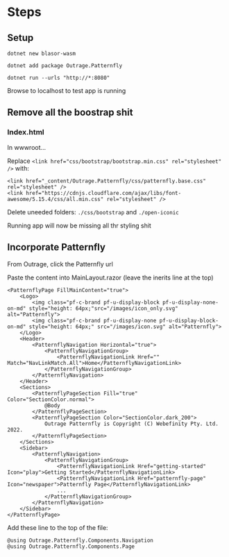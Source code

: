 # Steps

## Setup

`dotnet new blasor-wasm`

`dotnet add package Outrage.Patternfly`

`dotnet run --urls "http://*:8080"`

Browse to localhost to test app is running

## Remove all the boostrap shit

### Index.html
In wwwroot... 

Replace `<link href="css/bootstrap/bootstrap.min.css" rel="stylesheet" />` with:

```
<link href="_content/Outrage.Patternfly/css/patternfly.base.css" rel="stylesheet" />
<link href="https://cdnjs.cloudflare.com/ajax/libs/font-awesome/5.15.4/css/all.min.css" rel="stylesheet" />
```

Delete uneeded folders: `./css/bootstrap` and `./open-iconic`

Running app will now be missing all thr styling shit

## Incorporate Patternfly

From Outrage, click the Patternfly url

Paste the content into MainLayout.razor (leave the inerits line at the top)

```
<PatternflyPage FillMainContent="true">
    <Logo>
        <img class="pf-c-brand pf-u-display-block pf-u-display-none-on-md" style="height: 64px;"src="/images/icon_only.svg" alt="Patternfly">
        <img class="pf-c-brand pf-u-display-none pf-u-display-block-on-md" style="height: 64px;" src="/images/icon.svg" alt="Patternfly">
    </Logo>
    <Header>
        <PatternflyNavigation Horizontal="true">
            <PatternflyNavigationGroup>
                <PatternflyNavigationLink Href="" Match="NavLinkMatch.All">Home</PatternflyNavigationLink>
            </PatternflyNavigationGroup>
        </PatternflyNavigation>
    </Header>
    <Sections>
        <PatternflyPageSection Fill="true" Color="SectionColor.normal">
            @Body
        </PatternflyPageSection>
        <PatternflyPageSection Color="SectionColor.dark_200">
            Outrage Patternfly is Copyright (C) Webefinity Pty. Ltd. 2022.
        </PatternflyPageSection>
    </Sections>
    <Sidebar>
        <PatternflyNavigation>
            <PatternflyNavigationGroup>
                <PatternflyNavigationLink Href="getting-started" Icon="play">Getting Started</PatternflyNavigationLink>
                <PatternflyNavigationLink Href="patternfly-page" Icon="newspaper">Patternfly Page</PatternflyNavigationLink>
                ...
            </PatternflyNavigationGroup>
        </PatternflyNavigation>
    </Sidebar>
</PatternflyPage>
```

Add these line to the top of the file:

```
@using Outrage.Patternfly.Components.Navigation
@using Outrage.Patternfly.Components.Page
```